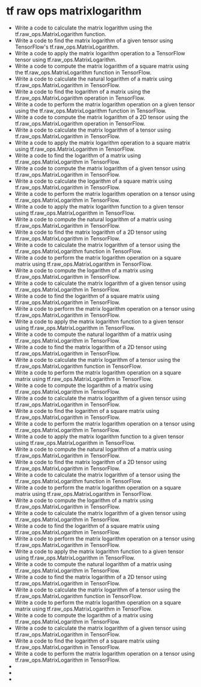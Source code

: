 # tf raw ops matrixlogarithm

- Write a code to calculate the matrix logarithm using the tf.raw_ops.MatrixLogarithm function.
- Write a code to find the matrix logarithm of a given tensor using TensorFlow's tf.raw_ops.MatrixLogarithm.
- Write a code to apply the matrix logarithm operation to a TensorFlow tensor using tf.raw_ops.MatrixLogarithm.
- Write a code to compute the matrix logarithm of a square matrix using the tf.raw_ops.MatrixLogarithm function in TensorFlow.
- Write a code to calculate the natural logarithm of a matrix using tf.raw_ops.MatrixLogarithm in TensorFlow.
- Write a code to find the logarithm of a matrix using the tf.raw_ops.MatrixLogarithm operation in TensorFlow.
- Write a code to perform the matrix logarithm operation on a given tensor using the tf.raw_ops.MatrixLogarithm function in TensorFlow.
- Write a code to compute the matrix logarithm of a 2D tensor using the tf.raw_ops.MatrixLogarithm operation in TensorFlow.
- Write a code to calculate the matrix logarithm of a tensor using tf.raw_ops.MatrixLogarithm in TensorFlow.
- Write a code to apply the matrix logarithm operation to a square matrix using tf.raw_ops.MatrixLogarithm in TensorFlow.
- Write a code to find the logarithm of a matrix using tf.raw_ops.MatrixLogarithm in TensorFlow.
- Write a code to compute the matrix logarithm of a given tensor using tf.raw_ops.MatrixLogarithm in TensorFlow.
- Write a code to calculate the logarithm of a square matrix using tf.raw_ops.MatrixLogarithm in TensorFlow.
- Write a code to perform the matrix logarithm operation on a tensor using tf.raw_ops.MatrixLogarithm in TensorFlow.
- Write a code to apply the matrix logarithm function to a given tensor using tf.raw_ops.MatrixLogarithm in TensorFlow.
- Write a code to compute the natural logarithm of a matrix using tf.raw_ops.MatrixLogarithm in TensorFlow.
- Write a code to find the matrix logarithm of a 2D tensor using tf.raw_ops.MatrixLogarithm in TensorFlow.
- Write a code to calculate the matrix logarithm of a tensor using the tf.raw_ops.MatrixLogarithm function in TensorFlow.
- Write a code to perform the matrix logarithm operation on a square matrix using tf.raw_ops.MatrixLogarithm in TensorFlow.
- Write a code to compute the logarithm of a matrix using tf.raw_ops.MatrixLogarithm in TensorFlow.
- Write a code to calculate the matrix logarithm of a given tensor using tf.raw_ops.MatrixLogarithm in TensorFlow.
- Write a code to find the logarithm of a square matrix using tf.raw_ops.MatrixLogarithm in TensorFlow.
- Write a code to perform the matrix logarithm operation on a tensor using tf.raw_ops.MatrixLogarithm in TensorFlow.
- Write a code to apply the matrix logarithm function to a given tensor using tf.raw_ops.MatrixLogarithm in TensorFlow.
- Write a code to compute the natural logarithm of a matrix using tf.raw_ops.MatrixLogarithm in TensorFlow.
- Write a code to find the matrix logarithm of a 2D tensor using tf.raw_ops.MatrixLogarithm in TensorFlow.
- Write a code to calculate the matrix logarithm of a tensor using the tf.raw_ops.MatrixLogarithm function in TensorFlow.
- Write a code to perform the matrix logarithm operation on a square matrix using tf.raw_ops.MatrixLogarithm in TensorFlow.
- Write a code to compute the logarithm of a matrix using tf.raw_ops.MatrixLogarithm in TensorFlow.
- Write a code to calculate the matrix logarithm of a given tensor using tf.raw_ops.MatrixLogarithm in TensorFlow.
- Write a code to find the logarithm of a square matrix using tf.raw_ops.MatrixLogarithm in TensorFlow.
- Write a code to perform the matrix logarithm operation on a tensor using tf.raw_ops.MatrixLogarithm in TensorFlow.
- Write a code to apply the matrix logarithm function to a given tensor using tf.raw_ops.MatrixLogarithm in TensorFlow.
- Write a code to compute the natural logarithm of a matrix using tf.raw_ops.MatrixLogarithm in TensorFlow.
- Write a code to find the matrix logarithm of a 2D tensor using tf.raw_ops.MatrixLogarithm in TensorFlow.
- Write a code to calculate the matrix logarithm of a tensor using the tf.raw_ops.MatrixLogarithm function in TensorFlow.
- Write a code to perform the matrix logarithm operation on a square matrix using tf.raw_ops.MatrixLogarithm in TensorFlow.
- Write a code to compute the logarithm of a matrix using tf.raw_ops.MatrixLogarithm in TensorFlow.
- Write a code to calculate the matrix logarithm of a given tensor using tf.raw_ops.MatrixLogarithm in TensorFlow.
- Write a code to find the logarithm of a square matrix using tf.raw_ops.MatrixLogarithm in TensorFlow.
- Write a code to perform the matrix logarithm operation on a tensor using tf.raw_ops.MatrixLogarithm in TensorFlow.
- Write a code to apply the matrix logarithm function to a given tensor using tf.raw_ops.MatrixLogarithm in TensorFlow.
- Write a code to compute the natural logarithm of a matrix using tf.raw_ops.MatrixLogarithm in TensorFlow.
- Write a code to find the matrix logarithm of a 2D tensor using tf.raw_ops.MatrixLogarithm in TensorFlow.
- Write a code to calculate the matrix logarithm of a tensor using the tf.raw_ops.MatrixLogarithm function in TensorFlow.
- Write a code to perform the matrix logarithm operation on a square matrix using tf.raw_ops.MatrixLogarithm in TensorFlow.
- Write a code to compute the logarithm of a matrix using tf.raw_ops.MatrixLogarithm in TensorFlow.
- Write a code to calculate the matrix logarithm of a given tensor using tf.raw_ops.MatrixLogarithm in TensorFlow.
- Write a code to find the logarithm of a square matrix using tf.raw_ops.MatrixLogarithm in TensorFlow.
- Write a code to perform the matrix logarithm operation on a tensor using tf.raw_ops.MatrixLogarithm in TensorFlow.
- 
- 
- 